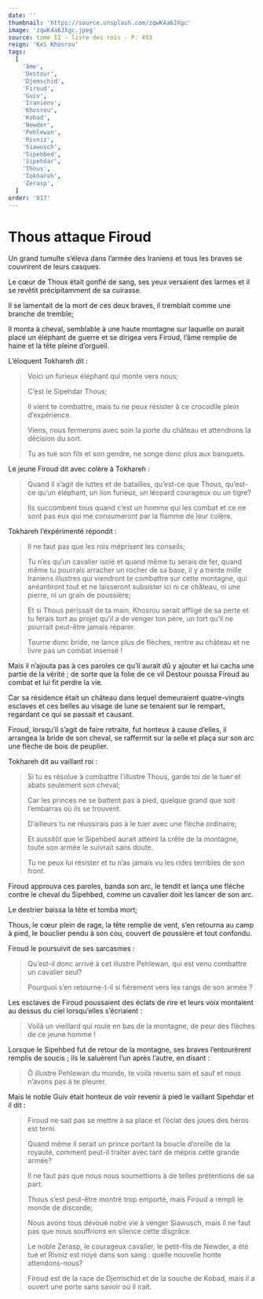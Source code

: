 ```yaml
---
date: ''
thumbnail: 'https://source.unsplash.com/zqwK4a6JXgc'
image: 'zqwK4a6JXgc.jpeg'
source: tome II - livre des rois - P. 493
reign: 'Keï Khosrou'
tags:
  [
    'âme',
    'Destour',
    'Djemschid',
    'Firoud',
    'Guiv',
    'Iraniens',
    'Khosrou',
    'Kobad',
    'Newder',
    'Pehlewan',
    'Rivniz',
    'Siawusch',
    'Sipehbed',
    'Sipehdar',
    'Thous',
    'Tokhareh',
    'Zerasp',
  ]
order: '017'
---
```


# Thous attaque Firoud

Un grand tumulte s’éleva dans l’armée des Iraniens et tous les braves se couvrirent de leurs casques.

Le cœur de Thous était gonflé de sang, ses yeux versaient des larmes et il se revêtit précipitamment de sa cuirasse.

Il se lamentait de la mort de ces deux braves, il tremblait comme une branche de tremble;

Il monta à cheval, semblable à une haute montagne sur laquelle on aurait placé un éléphant de guerre et se dirigea vers Firoud, l’âme remplie de haine et la tête pleine d’orgueil.

L’éloquent Tokhareh dit :

> Voici un furieux éléphant qui monte vers nous;
>
> C’est le Sipehdar Thous;
>
> Il vient te combattre, mais tu ne peux résister à ce crocodile plein d’expérience.
>
> Viens, nous fermerons avec soin la porte du château et attendrons la décision du sort.
>
> Tu as tué son fils et son gendre, ne songe donc plus aux banquets.

Le jeune Firoud dit avec colère à Tokhareh :

> Quand il s’agit de luttes et de batailles, qu’est-ce que Thous, qu’est-ce qu’un éléphant, un lion furieux, un léopard courageux ou un tigre?
>
> Ils succombent tous quand c’est un homme qui les combat et ce ne sont pas eux qui me consumeront par la flamme de leur colère.

Tokhareh l’expérimenté répondit :

> Il ne faut pas que les rois méprisent les conseils;
>
> Tu n’es qu’un cavalier isolé et quand même tu serais de fer, quand même tu pourrais arracher un rocher de sa base, il y a trente mille Iraniens illustres qui viendront te combattre sur cette montagne, qui anéantiront tout et ne laisseront subsister ici ni ce château, ni une pierre, ni un grain de poussière;
>
> Et si Thous périssait de ta main, Khosrou serait affligé de sa perte et tu ferais tort au projet qu’il a de venger ton père, un tort qu’il ne pourrait peut-être jamais réparer.
>
> Tourne donc bride, ne lance plus de flèches, rentre au château et ne livre pas un combat insensé !

Mais il n’ajouta pas à ces paroles ce qu’il aurait dû y ajouter et lui cacha une partie de la vérité ; de sorte que la folie de ce vil Destour poussa Firoud au combat et lui fit perdre la vie.

Car sa résidence était un château dans lequel demeuraient quatre-vingts esclaves et ces belles au visage de lune se tenaient sur le rempart, regardant ce qui se passait et causant.

Firoud, lorsqu’il s’agit de faire retraite, fut honteux à cause d’elles, il arrangea la bride de son cheval, se raffermit sur la selle et plaça sur son arc une flèche de bois de peuplier.

Tokhareh dit au vaillant roi :

> Si tu es résolue à combattre l’illustre Thous, garde toi de le tuer et abats seulement son cheval;
>
> Car les princes ne se battent pas à pied, quelque grand que soit l’embarras où ils se trouvent.
>
> D’ailleurs tu ne réussirais pas à le tuer avec une flèche ordinaire;
>
> Et aussitôt que le Sipehbed aurait atteint la crête de la montagne, toute son armée le suivrait sans doute.
>
> Tu ne peux lui résister et tu n’as jamais vu les rides terribles de son front.

Firoud approuva ces paroles, banda son arc, le tendit et lança une flèche contre le cheval du Sipehbed, comme un cavalier doit les lancer de son arc.

Le destrier baissa la tête et tomba mort;

Thous, le cœur plein de rage, la tête remplie de vent, s’en retourna au camp à pied, le bouclier pendu à son cou, couvert de poussière et tout confondu.

Firoud le poursuivit de ses sarcasmes :

> Qu’est-il donc arrivé à cet illustre Pehlewan, qui est venu combattre un cavalier seul?
>
> Pourquoi s’en retourne-t-il si fièrement vers les rangs de son armée ?

Les esclaves de Firoud poussaient des éclats de rire et leurs voix montaient au dessus du ciel lorsqu’elles s’écriaient :

> Voilà un vieillard qui roule en bas de la montagne, de peur des flèches de ce jeune homme !

Lorsque le Sipehbed fut de retour de la montagne, ses braves l’entourèrent remplis de soucis ; ils le saluèrent l’un après l’autre, en disant :

> Ô illustre Pehlewan du monde, te voilà revenu sain et sauf et nous n’avons pas à te pleurer.

Mais le noble Guiv était honteux de voir revenir à pied le vaillant Sipehdar et il dit :

> Firoud ne sait pas se mettre à sa place et l’éclat des joues des héros est terni.
>
> Quand même il serait un prince portant la boucle d’oreille de la royauté, comment peut-il traiter avec tant de mépris cette grande armée?
>
> Il ne faut pas que nous nous soumettions à de telles prétentions de sa part.
>
> Thous s’est peut-être montré trop emporté, mais Firoud a rempli le monde de discorde;
>
> Nous avons tous dévoué notre vie à venger Siawusch, mais il ne faut pas que nous souffrions en silence cette disgrâce.
>
> Le noble Zerasp, le courageux cavalier, le petit-fils de Newder, a été tué et Rivniz est noyé dans son sang : quelle nouvelle honte attendons-nous?
>
> Firoud est de la race de Djemschid et de la souche de Kobad, mais il a ouvert une porte sans savoir où il irait.

